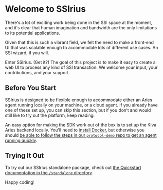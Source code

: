 # Welcome to SSIrius

There's a lot of exciting work being done in the SSI space at the moment, and it's clear that human imagination and bandwidth are the only limitations to its potential applications.

Given that this is such a vibrant field, we felt the need to make a front-end UI that was scalable enough to accommodate lots of different use cases. An SSI wizard, if you will.

Enter SSIrius. (Get it?) The goal of this project is to make it easy to create a web UI to process any kind of SSI transaction. We welcome your input, your contributions, and your support.

## Before You Start

SSIrius is designed to be flexible enough to accommodate either an Aries agent running locally on your machine, or a cloud agent. If you already have one of these set up, you can skip this section, but if you don't and would still like to try out the platform, keep reading.

An easy option for making the SDK work out of the box is to set up the Kiva Aries backend locally. You'll need to [install Docker](https://docs.docker.com/get-docker/), but otherwise you should [be able to follow the steps in our `protocol-demo` repo to get an agent running quickly](https://github.com/kiva/protocol-demo#working-with-protocol-using-aries).

## Trying It Out

To try out our SSIrius standalone package, check out [the Quickstart documentation in the `/standalone` directory](https://github.com/kiva/ssi-wizard-sdk/tree/main/standalone).

Happy coding!